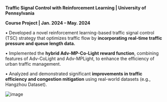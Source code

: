 **Traffic Signal Control with Reinforcement Learning | University of Pennsylvania**

**Course Project | Jan. 2024 – May. 2024**                

•	Developed a novel reinforcement learning-based traffic signal control (TSC) strategy that optimizes traffic flow by **incorporating real-time traffic pressure and queue length data.**

•	Implemented the **hybrid Adv-MP-Co-Light reward function**, combining features of Adv-CoLight and Adv-MPLight, to enhance the efficiency of urban traffic management.

•	Analyzed and demonstrated significant **improvements in traffic efficiency and congestion mitigation** using real-world datasets (e.g., Hangzhou Dataset).

![image](https://github.com/user-attachments/assets/cde92241-208e-49e8-b1ec-7635ca0a25ab)

